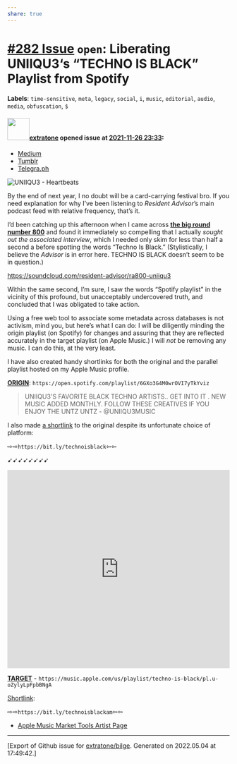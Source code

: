 ```yaml
---
share: true
---
```

# [\#282 Issue](https://github.com/extratone/bilge/issues/282) `open`: Liberating UNIIQU3‘s “TECHNO IS BLACK” Playlist from Spotify
**Labels**: `time-sensitive`, `meta`, `legacy`, `social`, `i`, `music`, `editorial`, `audio`, `media`, `obfuscation`, `$`


#### <img src="https://avatars.githubusercontent.com/u/43663476?u=5047287ff0b8c3ce7f7e5858d204c9b3e57d8e44&v=4" width="50">[extratone](https://github.com/extratone) opened issue at [2021-11-26 23:33](https://github.com/extratone/bilge/issues/282):

- [Medium](https://extratone.medium.com/liberating-uniiqu3-s-techno-is-black-playlist-from-spotify-6188173cc4e5)
- [Tumblr](https://asphaltapostle.tumblr.com/post/668959006673584128/liberating-uniiqu3s-techno-is-black-playlist)
- [Telegra.ph](https://telegra.ph/Liberating-UNIIQU3s-TECHNO-IS-BLACK-Playlist-from-Spotify-11-26)

![UNIIQU3 - Heartbeats](https://i.snap.as/g95831NO.jpeg)

By the end of next year, I no doubt will be a card-carrying festival bro. If you need explanation for why I’ve been listening to *Resident Advisor*’s main podcast feed with relative frequency, that’s it.

I’d been catching up this afternoon when I came across [**the big round number 800**](http://ra.co/podcast/800) and found it immediately so compelling that I actually *sought out the associated interview*, which I needed only skim for less than half a second a before spotting the words “Techno Is Black.” (Stylistically, I believe the *Advisor* is in error here. TECHNO IS BLACK doesn’t seem to be in question.)

https://soundcloud.com/resident-advisor/ra800-uniiqu3

Within the same second, I’m sure, I saw the words “Spotify playlist” in the vicinity of this profound, but unacceptably undercovered truth, and concluded that I was obligated to take action.

Using a free web tool to associate some metadata across databases is not activism, mind you, but here’s what I can do: I will be diligently minding the origin playlist (on Spotify) for changes and assuring that they are reflected accurately in the target playlist (on Apple Music.) I will *not* be removing any music. I can do this, at the very least. 

I have also created handy shortlinks for both the original and the parallel playlist hosted on my Apple Music profile.

[**ORIGIN**](https://open.spotify.com/playlist/6GXo3G4M0wrOVI7yTkYviz): `https://open.spotify.com/playlist/6GXo3G4M0wrOVI7yTkYviz`

> UNIIQU3'S FAVORITE BLACK TECHNO ARTISTS.. GET INTO IT . NEW MUSIC ADDED MONTHLY. FOLLOW THESE CREATIVES IF YOU ENJOY THE UNTZ UNTZ - @UNIIQU3MUSIC

I also made [a shortlink](https://bit.ly/technoisblack) to the original despite its unfortunate choice of platform:

⇨⇨`https://bit.ly/technoisblack`⇦⇦

➹➹➹➹➹➹➹➹

<iframe allow="autoplay *; encrypted-media *; fullscreen *" frameborder="0" height="450" style="width:100%;max-width:660px;overflow:hidden;background:transparent;" sandbox="allow-forms allow-popups allow-same-origin allow-scripts allow-storage-access-by-user-activation allow-top-navigation-by-user-activation" src="https://embed.music.apple.com/us/playlist/techno-is-black/pl.u-oZylyLpFpbBNgA"></iframe>

[**TARGET**](https://music.apple.com/us/playlist/techno-is-black/pl.u-oZylyLpFpbBNgA) - `https://music.apple.com/us/playlist/techno-is-black/pl.u-oZylyLpFpbBNgA`

[Shortlink](https://bit.ly/technoisblack):

⇨⇨`https://bit.ly/technoisblackam`⇦⇦

- [Apple Music Market Tools Artist Page](https://music.apple.com/us/artist/uniiqu3/954381329?itsct=music_box_link&itscg=30200&ls=1&app=music)




-------------------------------------------------------------------------------



[Export of Github issue for [extratone/bilge](https://github.com/extratone/bilge). Generated on 2022.05.04 at 17:49:42.]
